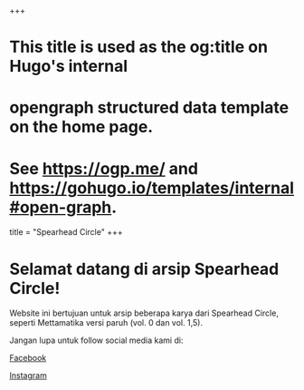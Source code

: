 +++
# This title is used as the og:title on Hugo's internal
# opengraph structured data template on the home page.
# See https://ogp.me/ and https://gohugo.io/templates/internal#open-graph.
title = "Spearhead Circle"
+++

# Selamat datang di arsip Spearhead Circle!

Website ini bertujuan untuk arsip beberapa karya dari Spearhead Circle, seperti Mettamatika versi paruh (vol. 0 dan vol. 1,5).

Jangan lupa untuk follow social media kami di:

[Facebook](https://www.facebook.com/profile.php?id=100089620167900)

[Instagram](https://www.instagram.com/spearhead_circle)
